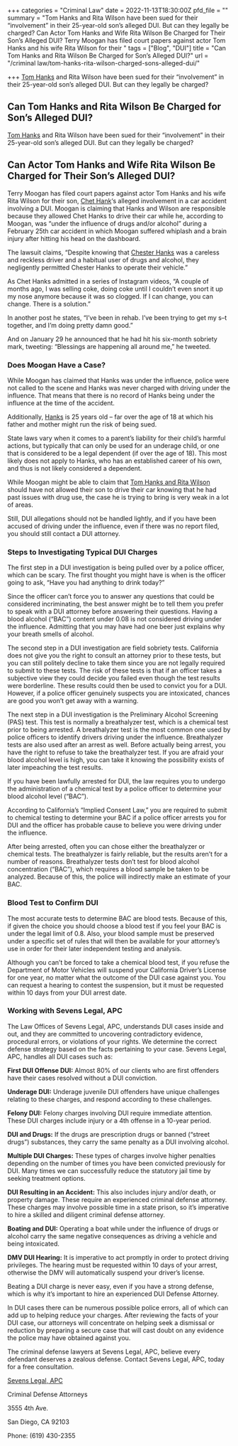 +++
categories = "Criminal Law"
date = 2022-11-13T18:30:00Z
pfd_file = ""
summary = "Tom Hanks and Rita Wilson have been sued for their “involvement” in their 25-year-old son’s alleged DUI. But can they legally be charged? Can Actor Tom Hanks and Wife Rita Wilson Be Charged for Their Son’s Alleged DUI? Terry Moogan has filed court papers against actor Tom Hanks and his wife Rita Wilson for their "
tags = ["Blog", "DUI"]
title = "Can Tom Hanks and Rita Wilson Be Charged for Son’s Alleged DUI?"
url = "/criminal law/tom-hanks-rita-wilson-charged-sons-alleged-dui/"

+++
[Tom Hanks](https://www.sevenslegal.com/) and Rita Wilson have been sued for their “involvement” in their 25-year-old son’s alleged DUI. But can they legally be charged?

## Can Tom Hanks and Rita Wilson Be Charged for Son’s Alleged DUI?

[Tom Hanks](https://www.sevenslegal.com/) and Rita Wilson have been sued for their “involvement” in their 25-year-old son’s alleged DUI. But can they legally be charged?

## Can Actor Tom Hanks and Wife Rita Wilson Be Charged for Their Son’s Alleged DUI?

Terry Moogan has filed court papers against actor Tom Hanks and his wife Rita Wilson for their son, [Chet Hank](https://www.sevenslegal.com/)‘s alleged involvement in a car accident involving a DUI. Moogan is claiming that Hanks and Wilson are responsible because they allowed Chet Hanks to drive their car while he, according to Moogan, was “under the influence of drugs and/or alcohol” during a February 25th car accident in which Moogan suffered whiplash and a brain injury after hitting his head on the dashboard.

The lawsuit claims, “Despite knowing that [Chester Hanks](https://www.sevenslegal.com/) was a careless and reckless driver and a habitual user of drugs and alcohol, they negligently permitted Chester Hanks to operate their vehicle.”

As Chet Hanks admitted in a series of Instagram videos, “A couple of months ago, I was selling coke, doing coke until I couldn’t even snort it up my nose anymore because it was so clogged. If I can change, you can change. There is a solution.”

In another post he states, “I’ve been in rehab. I’ve been trying to get my s–t together, and I’m doing pretty damn good.”

And on January 29 he announced that he had hit his six-month sobriety mark, tweeting: “Blessings are happening all around me,” he tweeted.

### Does Moogan Have a Case?

While Moogan has claimed that Hanks was under the influence, police were not called to the scene and Hanks was never charged with driving under the influence. That means that there is no record of Hanks being under the influence at the time of the accident.

Additionally, [Hanks](https://www.sevenslegal.com/) is 25 years old – far over the age of 18 at which his father and mother might run the risk of being sued.

State laws vary when it comes to a parent’s liability for their child’s harmful actions, but typically that can only be used for an underage child, or one that is considered to be a legal dependent (if over the age of 18). This most likely does not apply to Hanks, who has an established career of his own, and thus is not likely considered a dependent.

While Moogan might be able to claim that [Tom Hanks and Rita Wilson](https://www.sevenslegal.com/) should have not allowed their son to drive their car knowing that he had past issues with drug use, the case he is trying to bring is very weak in a lot of areas.

Still, DUI allegations should not be handled lightly, and if you have been accused of driving under the influence, even if there was no report filed, you should still contact a DUI attorney.

### Steps to Investigating Typical DUI Charges

The first step in a DUI investigation is being pulled over by a police officer, which can be scary. The first thought you might have is when is the officer going to ask, “Have you had anything to drink today?”

Since the officer can’t force you to answer any questions that could be considered incriminating, the best answer might be to tell them you prefer to speak with a DUI attorney before answering their questions. Having a blood alcohol (“BAC”) content under 0.08 is not considered driving under the influence. Admitting that you may have had one beer just explains why your breath smells of alcohol.

The second step in a DUI investigation are field sobriety tests. California does not give you the right to consult an attorney prior to these tests, but you can still politely decline to take them since you are not legally required to submit to these tests. The risk of these tests is that if an officer takes a subjective view they could decide you failed even though the test results were borderline. These results could then be used to convict you for a DUI. However, if a police officer genuinely suspects you are intoxicated, chances are good you won’t get away with a warning.

The next step in a DUI investigation is the Preliminary Alcohol Screening (PAS) test. This test is normally a breathalyzer test, which is a chemical test prior to being arrested. A breathalyzer test is the most common one used by police officers to identify drivers driving under the influence. Breathalyzer tests are also used after an arrest as well. Before actually being arrest, you have the right to refuse to take the breathalyzer test. If you are afraid your blood alcohol level is high, you can take it knowing the possibility exists of later impeaching the test results.

If you have been lawfully arrested for DUI, the law requires you to undergo the administration of a chemical test by a police officer to determine your blood alcohol level (“BAC”).

According to California’s “Implied Consent Law,” you are required to submit to chemical testing to determine your BAC if a police officer arrests you for DUI and the officer has probable cause to believe you were driving under the influence.

After being arrested, often you can chose either the breathalyzer or chemical tests. The breathalyzer is fairly reliable, but the results aren’t for a number of reasons. Breathalyzer tests don’t test for blood alcohol concentration (“BAC”), which requires a blood sample be taken to be analyzed. Because of this, the police will indirectly make an estimate of your BAC.

### Blood Test to Confirm DUI

The most accurate tests to determine BAC are blood tests. Because of this, if given the choice you should choose a blood test if you feel your BAC is under the legal limit of 0.8. Also, your blood sample must be preserved under a specific set of rules that will then be available for your attorney’s use in order for their later independent testing and analysis.

Although you can’t be forced to take a chemical blood test, if you refuse the Department of Motor Vehicles will suspend your California Driver’s License for one year, no matter what the outcome of the DUI case against you. You can request a hearing to contest the suspension, but it must be requested within 10 days from your DUI arrest date.

### Working with Sevens Legal, APC

The Law Offices of Sevens Legal, APC, understands DUI cases inside and out, and they are committed to uncovering contradictory evidence, procedural errors, or violations of your rights. We determine the correct defense strategy based on the facts pertaining to your case. Sevens Legal, APC, handles all DUI cases such as:

**First DUI Offense DUI:** Almost 80% of our clients who are first offenders have their cases resolved without a DUI conviction.

**Underage DUI:** Underage juvenile DUI offenders have unique challenges relating to these charges, and respond according to these challenges.

**Felony DUI:** Felony charges involving DUI require immediate attention. These DUI charges include injury or a 4th offense in a 10-year period.

**DUI and Drugs:** If the drugs are prescription drugs or banned (“street drugs”) substances, they carry the same penalty as a DUI involving alcohol.

**Multiple DUI Charges:** These types of charges involve higher penalties depending on the number of times you have been convicted previously for DUI. Many times we can successfully reduce the statutory jail time by seeking treatment options.

**DUI Resulting in an Accident:** This also includes injury and/or death, or property damage. These require an experienced criminal defense attorney. These charges may involve possible time in a state prison, so it’s imperative to hire a skilled and diligent criminal defense attorney.

**Boating and DUI:** Operating a boat while under the influence of drugs or alcohol carry the same negative consequences as driving a vehicle and being intoxicated.

**DMV DUI Hearing:** It is imperative to act promptly in order to protect driving privileges. The hearing must be requested within 10 days of your arrest, otherwise the DMV will automatically suspend your driver’s license.

Beating a DUI charge is never easy, even if you have a strong defense, which is why it’s important to hire an experienced DUI Defense Attorney.

In DUI cases there can be numerous possible police errors, all of which can add up to helping reduce your charges. After reviewing the facts of your DUI case, our attorneys will concentrate on helping seek a dismissal or reduction by preparing a secure case that will cast doubt on any evidence the police may have obtained against you.

The criminal defense lawyers at Sevens Legal, APC, believe every defendant deserves a zealous defense. Contact Sevens Legal, APC, today for a free consultation.

[Sevens Legal, APC](https://www.sevenslegal.com/ "Sevens Legal, APC")

Criminal Defense Attorneys

3555 4th Ave.

San Diego, CA 92103

Phone: (619) 430-2355
